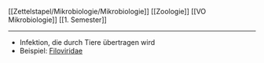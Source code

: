 [[Zettelstapel/Mikrobiologie/Mikrobiologie]] [[Zoologie]] [[VO Mikrobiologie]] [[1. Semester]]

---

- Infektion, die durch Tiere übertragen wird
- Beispiel: [Filoviridae](Biologie-Bachelor/Mikrobiologie/Viren/Viren-als-Krankheitserreger/Humanpathogen/Beispiele-für-humanpathogene-Viren/Beispieliste:/ss-RNA-Viren/Filoviridae.md)  
